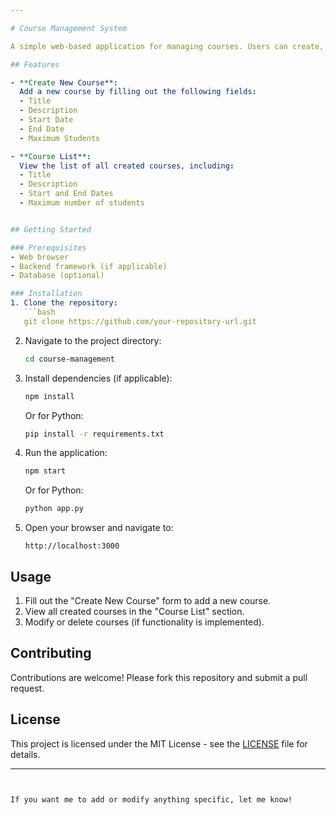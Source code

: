 ```yaml
---

# Course Management System

A simple web-based application for managing courses. Users can create, view, and manage a list of courses with details such as the course title, description, start date, end date, and maximum number of students.

## Features

- **Create New Course**:  
  Add a new course by filling out the following fields:
  - Title
  - Description
  - Start Date
  - End Date
  - Maximum Students

- **Course List**:  
  View the list of all created courses, including:
  - Title
  - Description
  - Start and End Dates
  - Maximum number of students


## Getting Started

### Prerequisites
- Web browser
- Backend framework (if applicable)
- Database (optional)

### Installation
1. Clone the repository:
   ```bash
   git clone https://github.com/your-repository-url.git
   ```
2. Navigate to the project directory:
   ```bash
   cd course-management
   ```
3. Install dependencies (if applicable):
   ```bash
   npm install
   ```
   Or for Python:
   ```bash
   pip install -r requirements.txt
   ```

4. Run the application:
   ```bash
   npm start
   ```
   Or for Python:
   ```bash
   python app.py
   ```

5. Open your browser and navigate to:
   ```
   http://localhost:3000
   ```

## Usage

1. Fill out the "Create New Course" form to add a new course.
2. View all created courses in the "Course List" section.
3. Modify or delete courses (if functionality is implemented).


## Contributing

Contributions are welcome! Please fork this repository and submit a pull request.

## License

This project is licensed under the MIT License - see the [LICENSE](LICENSE) file for details.

---
```


If you want me to add or modify anything specific, let me know!
